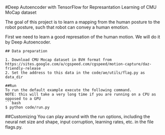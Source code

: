 #Deep Autoencoder with TensorFlow for Represantation Learning of CMU MoCap dataset

The goal of this project is to learn a mapping from the human posture to the robot posture, such that robot can convey a human emotion.

First we need to learn a good represation of the human motion. We will do it by Deep Autoencoder.


```
## Data preparation

1. Download CMU Mocap dataset in BVH format from https://sites.google.com/a/cgspeed.com/cgspeed/motion-capture/daz-friendly-release
2. Set the address to this data in the code/ae/utils/flag.py as data_dir
```

```
##Run
To run the default example execute the following command. 
NOTE: this will take a very long time if you are running on a CPU as opposed to a GPU
```bash
$ python code/run.py
```

##Customizing
You can play around with the run options, including the neural net size and shape, input corruption, learning rates, etc.
in the file flags.py.
